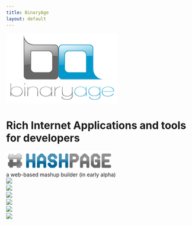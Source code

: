 ```yaml
---
title: BinaryAge
layout: default
---
```


<div class="center">
  <a href="/"><img src="/images/binaryage-large.png"/></a><br/>
  <h1>Rich Internet Applications and tools for developers</h1>
</div>

<div class="center">
<div class="hashpage product"><a href="http://www.hashpage.com"><img src="/images/hashpage.png"/></a></div>
a web-based mashup builder (in early alpha)
</div>

<div class="products">
    <div class="product"><a href="http://visor.binaryage.com"><img src="http://visor.binaryage.com/images/logo.png"/></a></div>
    <div class="product"><a href="http://firerainbow.binaryage.com"><img src="http://firerainbow.binaryage.com/images/logo.png"/></a></div>
    <div class="product"><a href="http://firequery.binaryage.com"><img src="http://firequery.binaryage.com/shared/img/firequery-logo.png"/></a></div>
    <div class="product"><a href="http://xrefresh.binaryage.com"><img src="http://xrefresh.binaryage.com/images/logo.png"/></a></div>
    <div class="product"><a href="http://firepython.binaryage.com"><img src="http://firepython.binaryage.com/images/logo.png"/></a></div>
    <div class="product"><a href="http://drydrop.binaryage.com"><img src="http://drydrop.binaryage.com/images/logo.png"/></a></div>
</div>
